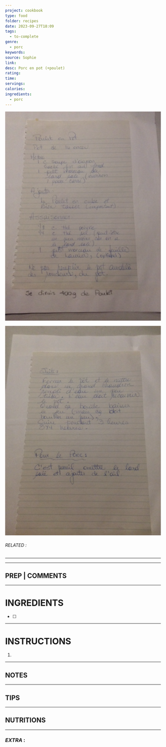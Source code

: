 ```yaml
---
project: cookbook
type: food
folder: recipes
date: 2023-09-27T18:09
tags:
  - to-complete
genre:
  - porc
keywords: 
source: Sophie
link: 
desc: Porc en pot (+poulet)
rating: 
time: 
servings: 
calories: 
ingredients:
  - porc
---
```


![IMAGE](image_464.png)

![IMAGE](image_465.png)

###### *RELATED* : 
---


---
## PREP | COMMENTS



---
# INGREDIENTS

- [ ] 

---
# INSTRUCTIONS

1. 

---
## NOTES



---
## TIPS



---
## NUTRITIONS



---
### *EXTRA* :



